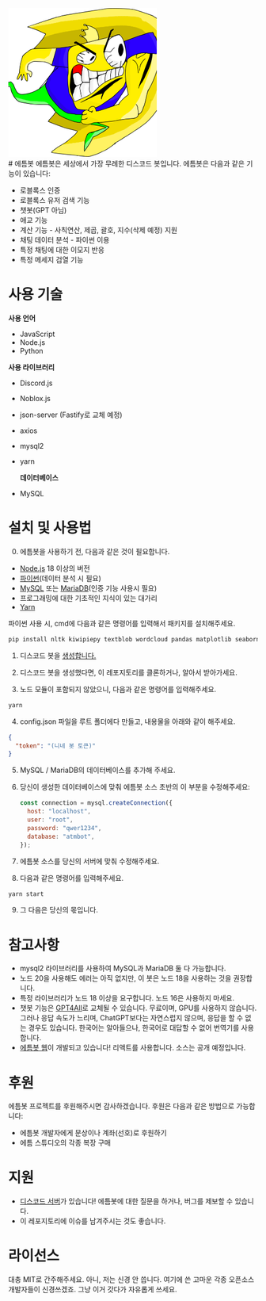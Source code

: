 <img src="./logo.png" width="300px" height="300px" title="Github_Logo"/>
<br/>
# 에틈봇
에틈봇은 세상에서 가장 무례한 디스코드 봇입니다.
에틈봇은 다음과 같은 기능이 있습니다:
<ul>
<li>로블록스 인증</li>
<li>로블록스 유저 검색 기능</li>
<li>챗봇(GPT 아님)</li>
<li>애교 기능</li>
<li>계산 기능 - 사칙연산, 제곱, 괄호, 지수(삭제 예정) 지원</li>
<li>채팅 데이터 분석 - 파이썬 이용</li>
<li>특정 채팅에 대한 이모지 반응</li>
<li>특정 메세지 검열 기능</li>
</ul>

# 사용 기술

<Strong>사용 언어</Strong>

- JavaScript
- Node.js
- Python

<Strong>사용 라이브러리</Strong>

- Discord.js
- Noblox.js
- json-server (Fastify로 교체 예정)
- axios
- mysql2
- yarn

  <Strong>데이터베이스</Strong>

- MySQL

# 설치 및 사용법

0. 에틈봇을 사용하기 전, 다음과 같은 것이 필요합니다.
<ul>
<li><a href="https://nodejs.org/ko" target="_blank">Node.js</a> 18 이상의 버전</li>
<li><a href="https://www.python.org/downloads/" target="_blank">파이썬</a>(데이터 분석 시 필요)</li>
<li><a href="https://www.mysql.com/" target="_blank">MySQL</a> 또는 <a href="https://mariadb.org/" target="_blank">MariaDB</a>(인증 기능 사용시 필요)</li>
<li>프로그래밍에 대한 기초적인 지식이 있는 대가리</li>
<li><a href="https://yarnpkg.com/getting-started/install" target="_blank">Yarn</a></li>

</ul>

파이썬 사용 시, cmd에 다음과 같은 명령어를 입력해서 패키지를 설치해주세요.
<br/>

```bash
pip install nltk kiwipiepy textblob wordcloud pandas matplotlib seaborn pillow squarify gensim scikit-learn tqdm afinn py_lex scipy openpyxl --trusted-host pypi.org --trusted-host files.pythonhosted.org
```

1. 디스코드 봇을 <a href="https://discord.com/developers/applications">생성합니다.</a>

2. 디스코드 봇을 생성했다면, 이 레포지토리를 클론하거나, 알아서 받아가세요.

3. 노드 모듈이 포함되지 않았으니, 다음과 같은 명령어를 입력해주세요.

```bash
yarn
```

4. config.json 파일을 루트 폴더에다 만들고, 내용물을 아래와 같이 해주세요.

```json
{
  "token": "(니네 봇 토큰)"
}
```

5. MySQL / MariaDB의 데이터베이스를 추가해 주세요.

6. 당신이 생성한 데이터베이스에 맞춰 에틈봇 소스 초반의 이 부분을 수정해주세요:

   ```js
   const connection = mysql.createConnection({
     host: "localhost",
     user: "root",
     password: "qwer1234",
     database: "atmbot",
   });
   ```

7. 에틈봇 소스를 당신의 서버에 맞춰 수정해주세요.

8. 다음과 같은 명령어를 입력해주세요.

```bash
yarn start
```

9. 그 다음은 당신의 몫입니다.

# 참고사항

- mysql2 라이브러리를 사용하여 MySQL과 MariaDB 둘 다 가능합니다.
- 노드 20을 사용해도 에러는 아직 없지만, 이 봇은 노드 18을 사용하는 것을 권장합니다.
- 특정 라이브러리가 노드 18 이상을 요구합니다. 노드 16은 사용하지 마세요.
- 챗봇 기능은 <a href="https://gpt4all.io/index.html">GPT4All</a>로 교체될 수 있습니다. 무료이며, GPU를 사용하지 않습니다. 그러나 응답 속도가 느리며, ChatGPT보다는 자연스럽지 않으며, 응답을 할 수 없는 경우도 있습니다. 한국어는 알아들으나, 한국어로 대답할 수 없어 번역기를 사용합니다.
- <a href="http://atmbot.kro.kr:3001">에틈봇 웹</a>이 개발되고 있습니다! 리액트를 사용합니다. 소스는 공개 예정입니다.

# 후원

에틈봇 프로젝트를 후원해주시면 감사하겠습니다. 후원은 다음과 같은 방법으로 가능합니다:

<ul>
<li>에틈봇 개발자에게 문상이나 계좌(선호)로 후원하기</li>
<li>에틈 스튜디오의 각종 복장 구매</li>
</ul>

# 지원

- <a href="https://discord.gg/B9AHmXF7yR">디스코드 서버</a>가 있습니다! 에틈봇에 대한 질문을 하거나, 버그를 제보할 수 있습니다.
- 이 레포지토리에 이슈를 남겨주시는 것도 좋습니다.

# 라이선스

대충 MIT로 간주해주세요. 아니, 저는 신경 안 씁니다. 여기에 쓴 고마운 각종 오픈소스 개발자들이 신경쓰겠죠. 그냥 이거 갓다가 자유롭게 쓰세요.
